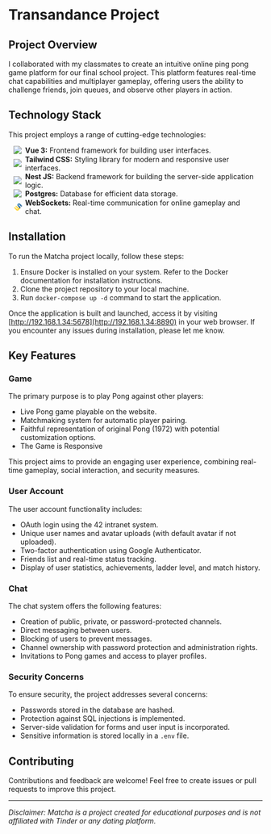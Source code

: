 # Transandance Project

<!-- **Demo:** Explore the live demo of this project at [matcha.hmellahi.me](https://matcha.hmellahi.me) -->

## Project Overview

I collaborated with my classmates to create an intuitive online ping pong game platform for our final school project. This platform features real-time chat capabilities and multiplayer gameplay, offering users the ability to challenge friends, join queues, and observe other players in action.

<!-- <div align="center">
  <img style="box-shadow: 0px 5px 15px rgba(0, 0, 0, 0.2);" src="https://github.com/hmellahi/Tinder-Clone/blob/master/Feed.png?raw=true" alt="Matcha Project" width="80%">
  <p><em>Screenshot of the Matcha Feed Page</em></p>
</div> -->

## Technology Stack

This project employs a range of cutting-edge technologies:

<div style="display: flex; align-items: center; margin-left: 10px; margin-right: 10px;">
  <img src="https://raw.githubusercontent.com/danielcranney/readme-generator/main/public/icons/skills/vuejs-colored.svg" width="18" height="18" alt="Vue" />
  <span style="margin-left: 5px;"><strong>Vue 3:</strong> Frontend framework for building user interfaces.</span>
</div>

<div style="display: flex; align-items: center; margin-left: 10px; margin-right: 10px;">
  <img src="https://raw.githubusercontent.com/danielcranney/readme-generator/main/public/icons/skills/tailwindcss-colored.svg" width="18" height="18" alt="TailwindCSS" />
  <span style="margin-left: 5px;"><strong>Tailwind CSS:</strong> Styling library for modern and responsive user interfaces.</span>
</div>

<div style="display: flex; align-items: center; margin-left: 10px; margin-right: 10px;">
  <img src="https://raw.githubusercontent.com/danielcranney/readme-generator/main/public/icons/skills/nestjs-colored.svg" width="18" height="18" alt="NestJS" />
  <span style="margin-left: 5px;"><strong>Nest JS:</strong> Backend framework for building the server-side application logic.</span>
</div>

<div style="display: flex; align-items: center; margin-left: 10px; margin-right: 10px;">
  <img src="https://raw.githubusercontent.com/danielcranney/readme-generator/main/public/icons/skills/postgresql-colored.svg" width="18" height="18" alt="PostgreSQL" />
  <span style="margin-left: 5px;"><strong>Postgres:</strong> Database for efficient data storage.</span>
</div>

<div style="display: flex; align-items: center; margin-left: 10px; margin-right: 10px;">
  <img src="https://github.com/python-websockets/websockets/raw/main/logo/icon.svg" width="18" height="18" alt="JavaScript" />
  <span style="margin-left: 5px;"><strong>WebSockets:</strong> Real-time communication for online gameplay and chat.</span>
</div>

## Installation

To run the Matcha project locally, follow these steps:

1. Ensure Docker is installed on your system. Refer to the Docker documentation for installation instructions.
2. Clone the project repository to your local machine.
3. Run `docker-compose up -d` command to start the application.


Once the application is built and launched, access it by visiting [http://192.168.1.34:5678](http://192.168.1.34:8890) in your web browser. If you encounter any issues during installation, please let me know.

## Key Features

### Game

The primary purpose is to play Pong against other players:

- Live Pong game playable on the website.
- Matchmaking system for automatic player pairing.
- Faithful representation of original Pong (1972) with potential customization options.
- The Game is Responsive

This project aims to provide an engaging user experience, combining real-time gameplay, social interaction, and security measures.


### User Account

The user account functionality includes:

- OAuth login using the 42 intranet system.
- Unique user names and avatar uploads (with default avatar if not uploaded).
- Two-factor authentication using Google Authenticator.
- Friends list and real-time status tracking.
- Display of user statistics, achievements, ladder level, and match history.

### Chat

The chat system offers the following features:

- Creation of public, private, or password-protected channels.
- Direct messaging between users.
- Blocking of users to prevent messages.
- Channel ownership with password protection and administration rights.
- Invitations to Pong games and access to player profiles.

### Security Concerns

To ensure security, the project addresses several concerns:

- Passwords stored in the database are hashed.
- Protection against SQL injections is implemented.
- Server-side validation for forms and user input is incorporated.
- Sensitive information is stored locally in a `.env` file.

## Contributing

Contributions and feedback are welcome! Feel free to create issues or pull requests to improve this project.

---

_Disclaimer: Matcha is a project created for educational purposes and is not affiliated with Tinder or any dating platform._
